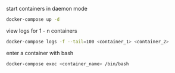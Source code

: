 start containers in daemon mode
```bash
docker-compose up -d
```

view logs for 1 - n containers
```bash
docker-compose logs -f --tail=100 <container_1> <container_2>
```

enter a container with bash
```bash
docker-compose exec <container_name> /bin/bash
```

